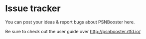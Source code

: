 # Issue tracker
You can post your ideas & report bugs about PSNBooster here.

Be sure to check out the user guide over http://psnbooster.rtfd.io/

